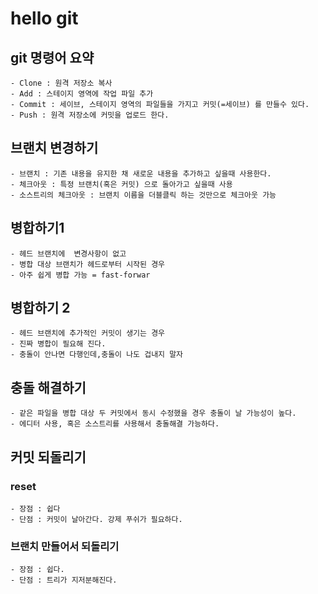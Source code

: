 # hello git

## git 명령어 요약
	- Clone : 원격 저장소 복사
	- Add : 스테이지 영역에 작업 파일 추가
	- Commit : 세이브, 스테이지 영역의 파일들을 가지고 커밋(=세이브) 를 만들수 있다.
	- Push : 원격 저장소에 커밋을 업로드 한다.

## 브랜치 변경하기

    - 브랜치 : 기존 내용을 유지한 채 새로운 내용을 추가하고 싶을때 사용한다.
    - 체크아웃 : 특정 브랜치(혹은 커밋) 으로 돌아가고 싶을때 사용
    - 소스트리의 체크아웃 : 브랜치 이름을 더블클릭 하는 것만으로 체크아웃 가능 

## 병합하기1

    - 헤드 브랜치에  변경사항이 없고
    - 병합 대상 브랜치가 헤드로부터 시작된 경우
    - 아주 쉽게 병합 가능 = fast-forwar

## 병합하기 2 
    - 헤드 브랜치에 추가적인 커밋이 생기는 경우
    - 진짜 병합이 필요해 진다.
    - 충돌이 안나면 다행인데,충돌이 나도 겁내지 말자 
    
## 충돌 해결하기
    - 같은 파일을 병합 대상 두 커밋에서 동시 수정했을 경우 충돌이 날 가능성이 높다.
    - 에디터 사용, 혹은 소스트리를 사용해서 충돌해결 가능하다.
    
## 커밋 되돌리기

### reset

    - 장점 : 쉽다 
    - 단점 : 커밋이 날아간다. 강제 푸쉬가 필요하다.
    
### 브랜치 만들어서 되돌리기 

    - 장점 : 쉽다.
    - 단점 : 트리가 지저분해진다.